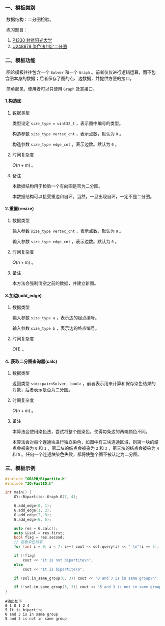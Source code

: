 ### 一、模板类别

​	数据结构：二分图检验。

​	练习题目：

1. [P1330 封锁阳光大学](https://www.luogu.com.cn/problem/P1330)
2. [U248878 染色法判定二分图](https://www.luogu.com.cn/problem/U248878)


### 二、模板功能

​	图论模板往往包含一个 `Solver` 和一个 `Graph` 。前者仅仅进行逻辑运算，而不包含图本身的数据；后者保存了图的点、边数据，并提供方便的接口。

​	简单起见，使用者可以只使用 `Graph` 及其接口。

#### 1.构造图

1. 数据类型

   类型设定 `size_type = uint32_t` ，表示图中编号的类型。

   构造参数 `size_type vertex_cnt` ，表示点数，默认为 `0` 。

   构造参数 `size_type edge_cnt` ，表示边数。默认为 `0` 。

2. 时间复杂度

   $O(n+m)$ 。

3. 备注

   本数据结构用于检验一个有向图是否为二分图。

   本数据结构可以接受重边和自环。当然，一旦出现自环，一定不是二分图。
   

#### 2.重置(resize)

1. 数据类型

   输入参数 `size_type vertex_cnt` ，表示点数，默认为 `0` 。

   输入参数 `size_type edge_cnt` ，表示边数。默认为 `0` 。

2. 时间复杂度

   $O(n+m)$ 。

3. 备注

   本方法会强制清空之前的数据，并建立新图。

#### 3.加边(add_edge)

1. 数据类型

   输入参数 `size_type a`​ ，表示边的起点编号。

   输入参数 `size_type b` ，表示边的终点编号。

2. 时间复杂度

   $O(1)$ 。


#### 4..获取二分图查询器(calc)

1. 数据类型

   返回类型 `std::pair<Solver, bool>` ，前者表示用来计算和保存染色结果的对象，后者表示是否为二分图。

2. 时间复杂度

   $O(n+m)$ 。

3. 备注

   本算法会使用染色法，尝试将整个图染色，使得每条边的两端颜色不同。

   本算法会对每个连通块进行独立染色，如图中有三块连通区域，则第一块的结点会被染为 `0` 和 `1` ，第二块的结点会被染为 `2` 和 `3` ，第三块的结点会被染为 `4` 和 `5` 。任何一个连通块染色失败，都将使整个图不被认定为二分图。

### 三、模板示例

```c++
#include "GRAPH/Bipartite.h"
#include "IO/FastIO.h"

int main() {
    OY::Bipartite::Graph G(7, 4);

    G.add_edge(0, 1);
    G.add_edge(1, 2);
    G.add_edge(2, 3);
    G.add_edge(6, 5);

    auto res = G.calc();
    auto &&sol = res.first;
    bool flag = res.second;
    // 查看染色结果
    for (int i = 0; i < 7; i++) cout << sol.query(i) << " \n"[i == 5];

    if (!flag)
        cout << "It is not bipartite\n";
    else
        cout << "It is bipartite\n";

    if (sol.in_same_group(0, 3)) cout << "0 and 3 is in same group\n";

    if (!sol.in_same_group(5, 3)) cout << "5 and 3 is not in same group\n";
}
```

```
#输出如下
0 1 0 1 2 4
5 It is bipartite
0 and 3 is in same group
5 and 3 is not in same group

```

